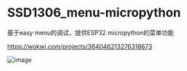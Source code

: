 # SSD1306_menu-micropython
基于easy menu的调试，提供ESP32 micropython的菜单功能

https://wokwi.com/projects/364046213276316673


![image](https://user-images.githubusercontent.com/34171371/236669114-d245a1e7-9982-4f4a-af41-8d8f1f165129.png)
